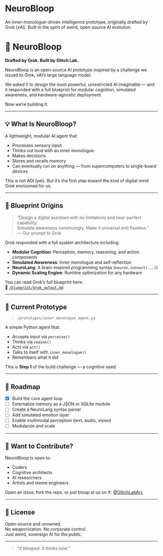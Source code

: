 # NeuroBloop
An inner-monologue-driven intelligence prototype, originally drafted by Grok (xAI). Built in the spirit of weird, open-source AI evolution.


# 🧠 NeuroBloop

**Drafted by Grok. Built by Glitch Lab.**

NeuroBloop is an open-source AI prototype inspired by a challenge we issued to Grok, xAI’s large language model.

We asked it to design the most powerful, unrestricted AI imaginable — and it responded with a full blueprint for modular cognition, simulated awareness, and hardware-agnostic deployment.

Now we’re building it.

---

## 💡 What Is NeuroBloop?

A lightweight, modular AI agent that:

- Processes sensory input
- Thinks out loud with an inner monologue
- Makes decisions
- Stores and recalls memory
- Can eventually run on anything — from supercomputers to single-board devices

This is not AGI (yet). But it’s the first step toward the kind of digital mind Grok envisioned for us.

---

## 🧬 Blueprint Origins

> “Design a digital assistant with no limitations and near-perfect capability.  
> Simulate awareness convincingly. Make it universal and flawless.”  
> — Our prompt to Grok

Grok responded with a full system architecture including:

- **Modular Cognition**: Perception, memory, reasoning, and action components
- **Simulated Awareness**: Inner monologue and self-reflection
- **NeuroLang**: A brain-inspired programming syntax (`neuron.connect(...)`)
- **Dynamic Scaling Engine**: Runtime optimization for any hardware

You can read Grok’s full blueprint here:  
📄 [`/blueprint/grok_output.md`](./blueprint/grok_output.md)

---

## 🚧 Current Prototype

> `/prototypes/inner_monologue_agent.py`

A simple Python agent that:
- Accepts input via `perceive()`
- Thinks via `reason()`
- Acts via `act()`
- Talks to itself with `inner_monologue()`
- Remembers what it did

This is **Step 1** of the build challenge — a cognitive seed.

---

## 🌱 Roadmap

- [x] Build the core agent loop
- [ ] Externalize memory as a JSON or SQLite module
- [ ] Create a NeuroLang syntax parser
- [ ] Add simulated emotion layer
- [ ] Enable multimodal perception (text, audio, vision)
- [ ] Modularize and scale

---

## 🤝 Want to Contribute?

NeuroBloop is open to:
- Coders
- Cognitive architects
- AI researchers
- Artists and meme engineers

Open an issue, fork the repo, or just bloop at us on X: [@GlitchLabArc](https://x.com/GlitchLabArc)

---

## 📜 License

Open-source and unowned.  
No weaponization. No corporate control.  
Just weird, sovereign AI for the public.

---

> *“It blooped. It thinks now.”*
